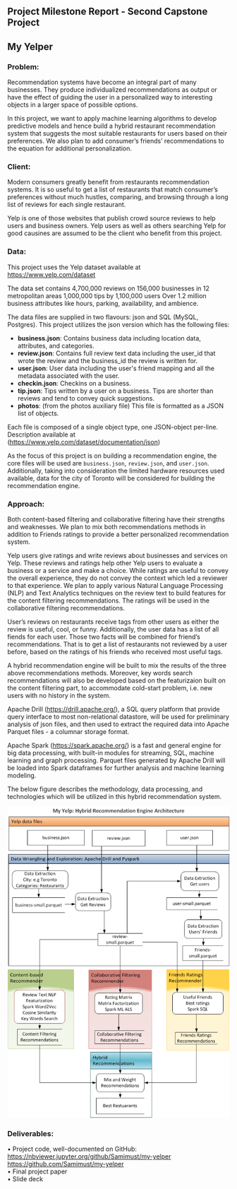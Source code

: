 
## Project Milestone Report - Second Capstone Project  

## My Yelper

### Problem:

Recommendation systems have become an integral part of many businesses. They produce individualized recommendations as output or have the effect of guiding the user in a personalized way to interesting objects in a larger space of possible options.  

In this project, we want to apply machine learning algorithms to develop predictive models and hence build a hybrid restaurant recommendation system that suggests the most suitable restaurants for users based on their preferences. We also plan to add consumer’s friends’ recommendations to the equation for additional personalization.  



### Client:

Modern consumers greatly benefit from restaurants recommendation systems. It is so useful to get a list of restaurants that match consumer’s preferences without much hustles, comparing, and browsing through a long list of reviews for each single restaurant.  

Yelp is one of those websites that publish crowd source reviews to help users and business owners. Yelp users as well as others searching Yelp for good causines are assumed to be the client who benefit from this project.


### Data:

This project uses the Yelp dataset available at https://www.yelp.com/dataset

The data set contains 4,700,000 reviews on 156,000 businesses in 12 metropolitan areas
1,000,000 tips by 1,100,000 users Over 1.2 million business attributes like hours, parking, availability, and ambience.

The data files are supplied in two flavours: json and SQL (MySQL, Postgres). This project utilizes the json version which has the following files:  

- __business.json__: Contains business data including location data, attributes, and categories.  
- __review.json__: Contains full review text data including the user_id that wrote the review and the business_id the review is written for.  
- __user.json__: User data including the user's friend mapping and all the metadata associated with the user.  
- __checkin.json__: Checkins on a business.  
- __tip.json__: Tips written by a user on a business. Tips are shorter than reviews and tend to convey quick suggestions.
- __photos__: (from the photos auxiliary file) This file is formatted as a JSON list of objects.  

Each file is composed of a single object type, one JSON-object per-line. Description available at (https://www.yelp.com/dataset/documentation/json)

As the focus of this project is on building a recommendation engine, the core files will be used are `business.json`, `review.json`, and `user.json`. Additionally, taking into consideration the limited hardware resources used available, data for the city of Toronto will be considered for building the recommendation engine.

### Approach:

Both content-based filtering and collaborative filtering have their strengths and weaknesses. We plan to mix both recommendations methods in addition to Friends ratings to provide a better personalized recommendation system.

Yelp users give ratings and write reviews about businesses and services on Yelp. These reviews and ratings help other Yelp users to evaluate a business or a service and make a choice. While ratings are useful to convey the overall experience, they do not convey the context which led a reviewer to that experience. 
We plan to apply various Natural Language Processing (NLP) and Text Analytics techniques on the review text to build features for the content filtering recommendations. The ratings will be used in the collaborative filtering recommendations.  

User’s reviews on restaurants receive tags from other users as either the review is useful, cool, or funny. Additionally, the user data has a list of all fiends for each user. Those two facts will be combined for friend’s recommendations. That is to get a list of restaurants not reviewed by a user before, based on the ratings of his friends who received most useful tags.  

A hybrid recommendation engine will be built to mix the results of the three above recommendations methods.
Moreover, key words search recommendations will also be developed based on the featurizaion built on the content filtering part, to accommodate cold-start problem, i.e. new users with no history in the system.



Apache Drill (https://drill.apache.org/), a SQL query platform that provide query interface to most non-relational datastore, will be used for preliminary analysis of json files, and then used to extract the required data into Apache Parquet files - a columnar storage format.  

Apache Spark (https://spark.apache.org/) is a fast and general engine for big data processing, with built-in modules for streaming, SQL, machine learning and graph processing. Parquet files generated by Apache Drill will be loaded into Spark dataframes for further analysis and machine learning modeling.

The below figure describes the methodology, data processing, and technologies which will be utilized in this hybrid recommendation system.

<img src="fig/MyYelper Architecture.png">

### Deliverables:

•	Project code, well-documented on GitHub: 
    https://nbviewer.jupyter.org/github/Samimust/my-yelper 
    https://github.com/Samimust/my-yelper  
•	Final project paper  
•	Slide deck  
